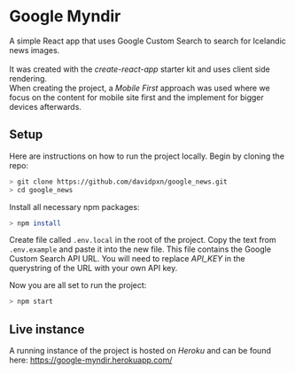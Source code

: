 # Google Myndir

A simple React app that uses Google Custom Search to search for Icelandic news images. <br/><br/>
It was created with the *create-react-app* starter kit and uses client side rendering. <br/>
When creating the project, a *Mobile First* approach was used where we focus on the content for mobile site first and the implement for bigger devices afterwards.


## Setup

Here are instructions on how to run the project locally. Begin by cloning the repo:
```bash
> git clone https://github.com/davidpxn/google_news.git
> cd google_news
```

Install all necessary npm packages:
```bash
> npm install
```

Create file called `.env.local` in the root of the project. Copy the text from `.env.example` and paste it into the new file. This file contains the Google Custom Search API URL. You will need to replace *API_KEY* in the querystring of the URL with your own API key. <br/>

Now you are all set to run the project:
```bash
> npm start
```

## Live instance

A running instance of the project is hosted on *Heroku* and can be found here: https://google-myndir.herokuapp.com/

